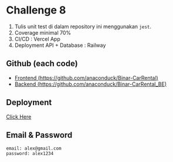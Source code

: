 # Challenge 8

1. Tulis unit test di dalam repository ini menggunakan `jest`.
3. Coverage minimal 70%
4. CI/CD : Vercel App
5. Deployment API + Database : Railway

## Github (each code)
- [Frontend (https://github.com/anaconduck/Binar-CarRental)](https://github.com/anaconduck/Binar-CarRental)
- [Backend (https://github.com/anaconduck/Binar-CarRental_BE)](https://github.com/anaconduck/Binar-CarRental_BE)

## Deployment
[Click Here](https://sssss/)

## Email & Password
```
email: alex@gmail.com
password: alex1234
```
